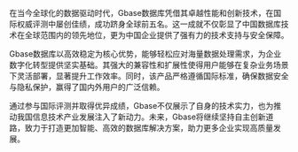 在当今全球化的数据驱动时代，Gbase数据库凭借其卓越性能和创新技术，在国际权威评测中屡创佳绩，成功跻身全球前五名。这一成就不仅彰显了中国数据库技术在全球范围内的领先地位，更为中国企业提供了强有力的技术支持与安全保障。

Gbase数据库以高效稳定为核心优势，能够轻松应对海量数据处理需求，为企业数字化转型提供坚实基础。其强大的兼容性和扩展性使得用户能够在复杂业务场景下灵活部署，显著提升工作效率。同时，该产品严格遵循国际标准，确保数据安全与隐私保护，赢得了国内外用户的广泛信赖。

通过参与国际评测并取得优异成绩，Gbase不仅展示了自身的技术实力，也为推动我国信息技术产业发展注入了新动力。未来，Gbase将继续坚持自主创新道路，致力于打造更加智能、高效的数据库解决方案，助力更多企业实现高质量发展。